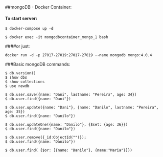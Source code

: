 ##mongoDB - Docker Container:

#### To start server:
```
$ docker-compose up -d

$ docker exec -it mongodbcontainer_mongo_1 bash
```

####or just:
```
docker run -d -p 27017-27019:27017-27019 --name mongodb mongo:4.0.4
```

###Basic mongoDB commands:
```
$ db.version()
$ show dbs
$ show collections
$ use newdb

$ db.user.save({name: "Dani", lastname: "Pereira", age: 34})
$ db.user.find({name: "Dani"})

$ db.user.update({name: "Dani"}, {name: "Danilo", lastname: "Pereira", age: 35})
$ db.user.find({name: "Danilo"})

$ db.user.updateOne({name: "Danilo"}, {$set: {age: 36}})
$ db.user.find({name: "Danilo"})

$ db.user.remove({_id:ObjectId("")});
$ db.user.find({name: "Danilo"})

$ db.user.find( {$or: [{name: "Danilo"}, {name:"Maria"}]})


